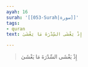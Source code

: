 ```yaml
---
ayah: 16
surah: '[[053-Surah|سورة]]'
tags:
- quran
text: إِذْ يَغْشَى السِّدْرَةَ مَا يَغْشَىٰ

---
```

> إِذْ يَغْشَى السِّدْرَةَ مَا يَغْشَىٰ
